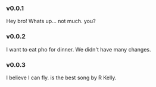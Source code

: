 ### v0.0.1

Hey bro! Whats up...
not much. you?

### v0.0.2

I want to eat pho for dinner.
We didn\'t have many changes.

### v0.0.3

I believe I can fly.
is the best song by R Kelly.
